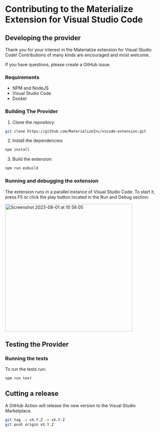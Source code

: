 # Contributing to the Materialize Extension for Visual Studio Code

## Developing the provider

Thank you for your interest in the Materialize extension for Visual Studio Code! Contributions of many kinds are encouraged and most welcome.

If you have questions, please create a GitHub issue.

### Requirements

* NPM and NodeJS
* Visual Studio Code
* Docker

### Building The Provider

1. Clone the repository:
```bash
git clone https://github.com/MaterializeInc/vscode-extension.git
```
2. Install the dependencies:
```bash
npm install
```
3. Build the extension:
```bash
npm run esbuild
```

### Running and debugging the extension

The extension runs in a parallel instance of Visual Studio Code. To start it, press F5 or click the play button located in the Run and Debug section:

<img width="413" alt="Screenshot 2023-08-01 at 10 58 05" src="https://github.com/MaterializeInc/vscode-extension/assets/11491779/459dc185-6dde-422f-ab56-e3a93a8f1405">

## Testing the Provider

### Running the tests

To run the tests run:

```bash
npm run test
```

## Cutting a release

A GitHub Action will release the new version to the Visual Studio Marketplace. 

```bash
git tag -a vX.Y.Z -m vX.Y.Z
git push origin vX.Y.Z
```

[Materialize]: https://materialize.com

